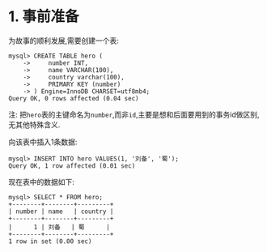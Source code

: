 # 1. 事前准备

为故事的顺利发展,需要创建一个表:

```
mysql> CREATE TABLE hero (
    ->     number INT,
    ->     name VARCHAR(100),
    ->     country varchar(100),
    ->     PRIMARY KEY (number)
    -> ) Engine=InnoDB CHARSET=utf8mb4;
Query OK, 0 rows affected (0.04 sec)
```

注: 把`hero`表的主键命名为`number`,而非`id`,主要是想和后面要用到的事务id做区别,无其他特殊含义.

向该表中插入1条数据:

```
mysql> INSERT INTO hero VALUES(1, '刘备', '蜀');
Query OK, 1 row affected (0.01 sec)
```

现在表中的数据如下:

```
mysql> SELECT * FROM hero;
+--------+--------+---------+
| number | name   | country |
+--------+--------+---------+
|      1 | 刘备   | 蜀      |
+--------+--------+---------+
1 row in set (0.00 sec)
```
